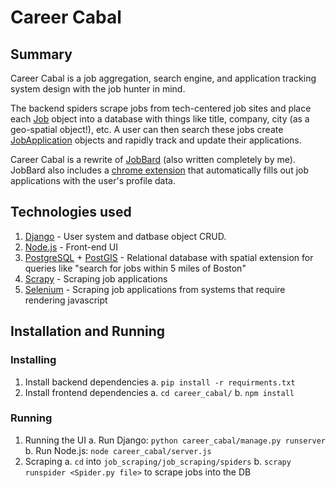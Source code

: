 
# Career Cabal

## Summary
Career Cabal is a job aggregation, search engine, and application tracking system design with the job hunter in mind.

The backend spiders scrape jobs from tech-centered job sites and place each [Job](https://github.com/JonPReilly/CareerCabal/blob/develop/career_cabal/apps/job/models.py) object into a database with things like title, company, city (as a geo-spatial object!), etc. A user can then search these jobs create [JobApplication](https://github.com/JonPReilly/CareerCabal/blob/develop/career_cabal/apps/jobApplication/models.py) objects and rapidly track and update their applications.

Career Cabal is a rewrite of [JobBard](https://github.com/JonPReilly/JobBard) (also written completely by me). JobBard also includes a [chrome extension](https://github.com/JonPReilly/JobBard/tree/master/Chrome%20Extension/JobBard) that automatically fills out job applications with the user's profile data.

## Technologies used

 1. [Django](https://www.djangoproject.com/) - User system and datbase object CRUD.
 2. [Node.js](https://nodejs.org/en/) - Front-end UI
 3. [PostgreSQL](https://www.postgresql.org/) + [PostGIS](http://postgis.net/) - Relational database with spatial extension for queries like "search for jobs within 5 miles of Boston"
 4. [Scrapy](https://scrapy.org/) - Scraping job applications
 5. [Selenium](https://www.seleniumhq.org/) - Scraping job applications from systems that require rendering javascript
## Installation and Running
### Installing
 1. Install backend dependencies
	 a. `pip install -r requirments.txt`
2. Install frontend dependencies
	a. `cd career_cabal/`
	b. `npm install`
### Running
1. Running the UI
	a. Run Django: `python career_cabal/manage.py runserver`
	b. Run Node.js: `node career_cabal/server.js`
2. Scraping
	a. `cd` into `job_scraping/job_scraping/spiders`
	b. `scrapy runspider <Spider.py file>` to scrape jobs into the DB

